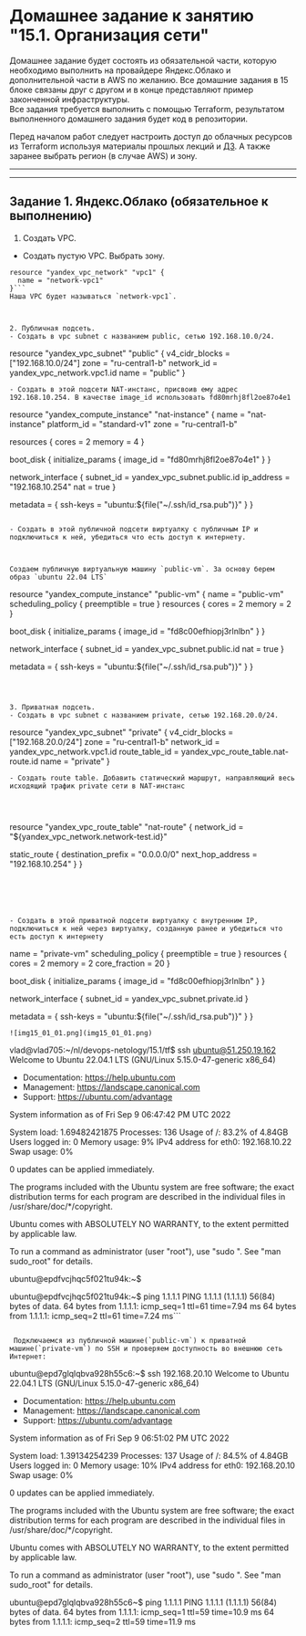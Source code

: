 # Домашнее задание к занятию "15.1. Организация сети"

Домашнее задание будет состоять из обязательной части, которую необходимо выполнить на провайдере Яндекс.Облако и дополнительной части в AWS по желанию. Все домашние задания в 15 блоке связаны друг с другом и в конце представляют пример законченной инфраструктуры.  
Все задания требуется выполнить с помощью Terraform, результатом выполненного домашнего задания будет код в репозитории. 

Перед началом работ следует настроить доступ до облачных ресурсов из Terraform используя материалы прошлых лекций и [ДЗ](https://github.com/netology-code/virt-homeworks/tree/master/07-terraform-02-syntax ). А также заранее выбрать регион (в случае AWS) и зону.

---
---
## Задание 1. Яндекс.Облако (обязательное к выполнению)

1. Создать VPC.
- Создать пустую VPC. Выбрать зону.


```
resource "yandex_vpc_network" "vpc1" {
  name = "network-vpc1"
}```
Наша VPC будет называться `network-vpc1`.



2. Публичная подсеть.
- Создать в vpc subnet с названием public, сетью 192.168.10.0/24.
```
resource "yandex_vpc_subnet" "public" {
  v4_cidr_blocks = ["192.168.10.0/24"]
  zone           = "ru-central1-b"
  network_id     = yandex_vpc_network.vpc1.id
  name           = "public"
}
```
- Создать в этой подсети NAT-инстанс, присвоив ему адрес 192.168.10.254. В качестве image_id использовать fd80mrhj8fl2oe87o4e1
```
resource "yandex_compute_instance" "nat-instance" {
  name        = "nat-instance"
  platform_id = "standard-v1"
  zone        = "ru-central1-b"

  resources {
    cores  = 2
    memory = 4
  }

  boot_disk {
    initialize_params {
      image_id = "fd80mrhj8fl2oe87o4e1"
    }
  }

  network_interface {
    subnet_id  = yandex_vpc_subnet.public.id
    ip_address = "192.168.10.254"
    nat        = true
  }

  metadata = {
    ssh-keys = "ubuntu:${file("~/.ssh/id_rsa.pub")}"
  }
}
```

- Создать в этой публичной подсети виртуалку с публичным IP и подключиться к ней, убедиться что есть доступ к интернету.



Создаем публичную виртуальную машину `public-vm`. За основу берем образ `ubuntu 22.04 LTS`

```
resource "yandex_compute_instance" "public-vm" {
  name = "public-vm"
  scheduling_policy {
    preemptible = true
  }
  resources {
    cores  = 2
    memory = 2
  }

  boot_disk {
    initialize_params {
      image_id = "fd8c00efhiopj3rlnlbn"
    }
  }

  network_interface {
    subnet_id = yandex_vpc_subnet.public.id
    nat       = true
  }

  metadata = {
    ssh-keys = "ubuntu:${file("~/.ssh/id_rsa.pub")}"
  }
}
```



3. Приватная подсеть.
- Создать в vpc subnet с названием private, сетью 192.168.20.0/24.
```
resource "yandex_vpc_subnet" "private" {
  v4_cidr_blocks = ["192.168.20.0/24"]
  zone           = "ru-central1-b"
  network_id     = yandex_vpc_network.vpc1.id
  route_table_id = yandex_vpc_route_table.nat-route.id
  name           = "private"
}
```
- Создать route table. Добавить статический маршрут, направляющий весь исходящий трафик private сети в NAT-инстанс




```
resource "yandex_vpc_route_table" "nat-route" {
  network_id = "${yandex_vpc_network.network-test.id}"

  static_route {
    destination_prefix = "0.0.0.0/0"
    next_hop_address   = "192.168.10.254"
  }
}
```





- Создать в этой приватной подсети виртуалку с внутренним IP, подключиться к ней через виртуалку, созданную ранее и убедиться что есть доступ к интернету

```
  name = "private-vm"
  scheduling_policy {
    preemptible = true
  }
  resources {
    cores         = 2
    memory        = 2
    core_fraction = 20
  }

  boot_disk {
    initialize_params {
      image_id = "fd8c00efhiopj3rlnlbn"
    }
  }

  network_interface {
    subnet_id = yandex_vpc_subnet.private.id
  }

  metadata = {
    ssh-keys = "ubuntu:${file("~/.ssh/id_rsa.pub")}"
  }
}
```
![img15_01_01.png](img15_01_01.png)

```
vlad@vlad705:~/nl/devops-netology/15.1/tf$ ssh ubuntu@51.250.19.162
Welcome to Ubuntu 22.04.1 LTS (GNU/Linux 5.15.0-47-generic x86_64)

 * Documentation:  https://help.ubuntu.com
 * Management:     https://landscape.canonical.com
 * Support:        https://ubuntu.com/advantage

  System information as of Fri Sep  9 06:47:42 PM UTC 2022

  System load:  1.69482421875     Processes:             136
  Usage of /:   83.2% of 4.84GB   Users logged in:       0
  Memory usage: 9%                IPv4 address for eth0: 192.168.10.22
  Swap usage:   0%


0 updates can be applied immediately.



The programs included with the Ubuntu system are free software;
the exact distribution terms for each program are described in the
individual files in /usr/share/doc/*/copyright.

Ubuntu comes with ABSOLUTELY NO WARRANTY, to the extent permitted by
applicable law.

To run a command as administrator (user "root"), use "sudo <command>".
See "man sudo_root" for details.

ubuntu@epdfvcjhqc5f021tu94k:~$ 


ubuntu@epdfvcjhqc5f021tu94k:~$ ping 1.1.1.1
PING 1.1.1.1 (1.1.1.1) 56(84) bytes of data.
64 bytes from 1.1.1.1: icmp_seq=1 ttl=61 time=7.94 ms
64 bytes from 1.1.1.1: icmp_seq=2 ttl=61 time=7.24 ms```
```

 Подключаемся из публичной машине(`public-vm`) к приватной машине(`private-vm`) по SSH и проверяем доступность во внешнюю сеть Интернет:
```
ubuntu@epd7glqlqbva928h55c6:~$ ssh 192.168.20.10
Welcome to Ubuntu 22.04.1 LTS (GNU/Linux 5.15.0-47-generic x86_64)

 * Documentation:  https://help.ubuntu.com
 * Management:     https://landscape.canonical.com
 * Support:        https://ubuntu.com/advantage

  System information as of Fri Sep  9 06:51:02 PM UTC 2022

  System load:  1.39134254239     Processes:             137
  Usage of /:   84.5% of 4.84GB   Users logged in:       0
  Memory usage: 10%                IPv4 address for eth0: 192.168.20.10
  Swap usage:   0%


0 updates can be applied immediately.



The programs included with the Ubuntu system are free software;
the exact distribution terms for each program are described in the
individual files in /usr/share/doc/*/copyright.

Ubuntu comes with ABSOLUTELY NO WARRANTY, to the extent permitted by
applicable law.

To run a command as administrator (user "root"), use "sudo <command>".
See "man sudo_root" for details.

ubuntu@epd7glqlqbva928h55c6~$ ping 1.1.1.1
PING 1.1.1.1 (1.1.1.1) 56(84) bytes of data.
64 bytes from 1.1.1.1: icmp_seq=1 ttl=59 time=10.9 ms
64 bytes from 1.1.1.1: icmp_seq=2 ttl=59 time=11.9 ms
```

